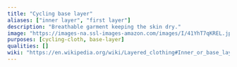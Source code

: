 ```yaml
---
title: "Cycling base layer"
aliases: ["inner layer", "first layer"]
description: "Breathable garment keeping the skin dry."
image: "https://images-na.ssl-images-amazon.com/images/I/41YhT7qKREL.jpg"
purposes: [cycling-cloth, base-layer]
qualities: []
wiki: "https://en.wikipedia.org/wiki/Layered_clothing#Inner_or_base_layer"
---
```


